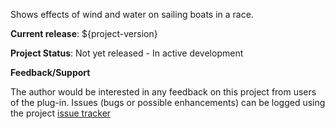 Shows effects of wind and water on sailing boats in a race.

**Current release**: ${project-version}
                                                
**Project Status**: Not yet released - In active development
     
**Feedback/Support**

The author would be interested in any feedback on this project
from users of the plug-in.  Issues (bugs or possible
enhancements) can be logged using the project
[issue tracker](https://github.com/Richard-Linsdale/racetrainingdemonstrator/issues)

